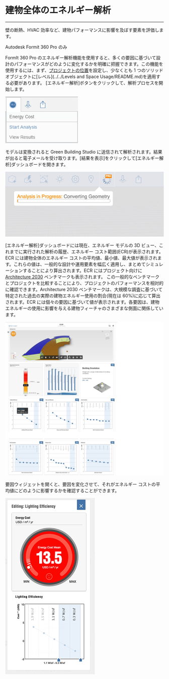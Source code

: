 

# 建物全体のエネルギー解析

---

壁の断熱、HVAC 効率など、建物パフォーマンスに影響を及ぼす要素を評価します。

Autodesk Formit 360 Pro のみ

FormIt 360 Pro のエネルギー解析機能を使用すると、多くの要因に基づいて設計のパフォーマンスがどのように変化するかを明確に把握できます。この機能を使用するには、まず、[プロジェクトの位置](../../Location/README.md)を設定し、少なくとも 1 つのソリッド オブジェクトに[レベル](../../Levels and Space Usage/README.md)を適用する必要があります。 [エネルギー解析]ボタンをクリックして、解析プロセスを開始します。

![](Images/GUID-4B5571DF-D3B2-4693-85FF-5BED468431BB-low.png)

モデルは変換されると Green Building Studio に送信されて解析されます。結果が出ると電子メールを受け取ります。[結果を表示]をクリックして[エネルギー解析]ダッシュボードを開きます。

![](Images/GUID-03129DAE-2F26-4B2A-A392-25C217C5266C-low.png)

[エネルギー解析]ダッシュボードには現在、エネルギー モデルの 3D ビュー、これまでに実行された解析の履歴、エネルギー コスト範囲(ECR)が表示されます。ECR には建物全体のエネルギー コストの平均値、最小値、最大値が表示されます。これらの値は、一般的な設計や運用要素を幅広く適用し、まとめてシミュレーションすることにより算出されます。ECR にはプロジェクト向けに [Architecture 2030](http://architecture2030.org/2030_challenge/the_2030_challenge) ベンチマークも表示されます。 この一般的なベンチマークとプロジェクトを比較することにより、プロジェクトのパフォーマンスを相対的に確認できます。Architecture 2030 ベンチマークは、大規模な調査に基づいて特定された過去の実際の建物エネルギー使用の割合(現在は 60%)に応じて算出されます。ECR には個々の要因に基づいて値が表示されます。各要因は、建物エネルギーの使用に影響を与える建物フィーチャのさまざまな側面に関係しています。

![](Images/GUID-C96F9F10-F0AB-4F52-B6E3-94D184E5DB28-low.jpg)

要因ウィジェットを開くと、要因を変化させて、それがエネルギー コストの平均値にどのように影響するかを確認することができます。

![](Images/GUID-3E6202EB-6402-4C51-877A-76363729359A-low.png)

